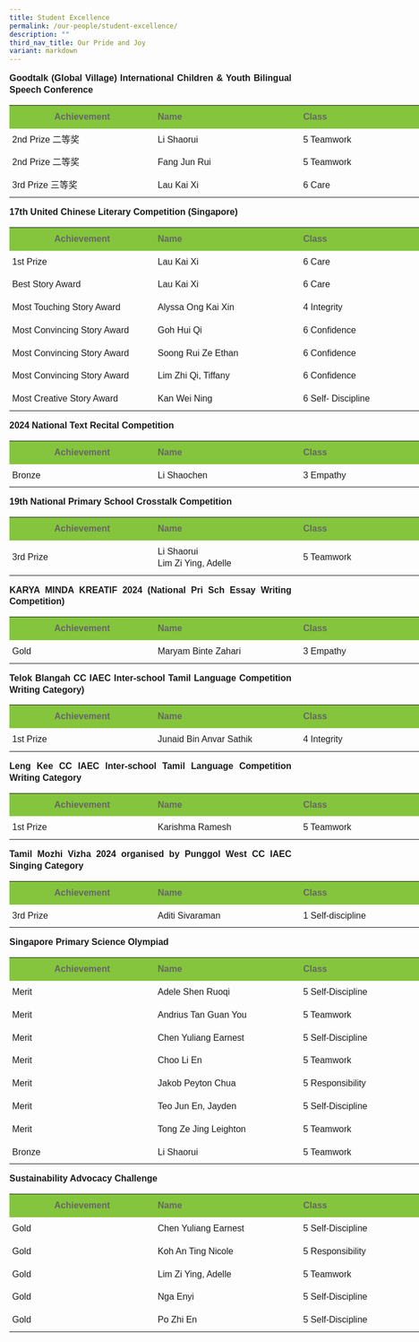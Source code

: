 ```yaml
---
title: Student Excellence
permalink: /our-people/student-excellence/
description: ""
third_nav_title: Our Pride and Joy
variant: markdown
---
```

<p style="line-height:1.3; font-size:16px; font-family:Arial; text-align:justify;"><b>Goodtalk (Global Village) International Children &amp; Youth Bilingual Speech Conference</b></p>

<table style="width: 780px">
	<colgroup><col style="width: 260px"><col style="width: 260px"><col style="width: 260px"></colgroup>
	<tbody><tr>
		<th style="padding:10px 5px; vertical-align:middle; line-height:1.3; font-size:16px; font-family:Arial; background-color:#84c53d; color:#666">Achievement</th>
		<th style="padding:10px 5px; vertical-align:middle; line-height:1.3; font-size:16px; font-family:Arial; text-align:justify;background-color:#84c53d; color:#666">Name</th>
		<th style="padding:10px 5px; vertical-align:middle; line-height:1.3; font-size:16px; font-family:Arial; text-align:justify;background-color:#84c53d; color:#666">Class</th>
	</tr>
	<tr>
		<td style="padding:10px 5px; vertical-align:middle; line-height:1.3; font-size:16px; font-family:Arial; text-align:justify;">2nd Prize 二等奖</td>
		<td style="padding:10px 5px; vertical-align:middle; line-height:1.3; font-size:16px; font-family:Arial; text-align:justify;">Li Shaorui</td>
		<td style="padding:10px 5px; vertical-align:middle; line-height:1.3; font-size:16px; font-family:Arial; text-align:justify;">5 Teamwork</td>
	</tr>
	<tr>
		<td style="padding:10px 5px; vertical-align:middle; line-height:1.3; font-size:16px; font-family:Arial; text-align:justify;">2nd Prize 二等奖</td>
		<td style="padding:10px 5px; vertical-align:middle; line-height:1.3; font-size:16px; font-family:Arial; text-align:justify;">Fang Jun Rui</td>
		<td style="padding:10px 5px; vertical-align:middle; line-height:1.3; font-size:16px; font-family:Arial; text-align:justify;">5 Teamwork</td>
	</tr>
	<tr>
		<td style="padding:10px 5px; vertical-align:middle; line-height:1.3; font-size:16px; font-family:Arial; text-align:justify;">3rd Prize 三等奖</td>
		<td style="padding:10px 5px; vertical-align:middle; line-height:1.3; font-size:16px; font-family:Arial; text-align:justify;">Lau Kai Xi</td>
		<td style="padding:10px 5px; vertical-align:middle; line-height:1.3; font-size:16px; font-family:Arial; text-align:justify;">6 Care</td>
	</tr>
</tbody></table>

<p style="line-height:1.3; font-size:16px; font-family:Arial; text-align:justify;"><b>17th United Chinese Literary Competition (Singapore)</b></p>

<table style="width: 780px">
	<colgroup><col style="width: 260px"><col style="width: 260px"><col style="width: 260px"></colgroup>
	<tbody><tr>
		<th style="padding:10px 5px; vertical-align:middle; line-height:1.3; font-size:16px; font-family:Arial; background-color:#84c53d; color:#666">Achievement</th>
		<th style="padding:10px 5px; vertical-align:middle; line-height:1.3; font-size:16px; font-family:Arial; text-align:justify;background-color:#84c53d; color:#666">Name</th>
		<th style="padding:10px 5px; vertical-align:middle; line-height:1.3; font-size:16px; font-family:Arial; text-align:justify;background-color:#84c53d; color:#666">Class</th>
	</tr>
	<tr>
		<td style="padding:10px 5px; vertical-align:middle; line-height:1.3; font-size:16px; font-family:Arial; text-align:justify;">1st Prize</td>
		<td style="padding:10px 5px; vertical-align:middle; line-height:1.3; font-size:16px; font-family:Arial; text-align:justify;">Lau Kai Xi</td>
		<td style="padding:10px 5px; vertical-align:middle; line-height:1.3; font-size:16px; font-family:Arial; text-align:justify;">6 Care</td>
	</tr>
	<tr>
		<td style="padding:10px 5px; vertical-align:middle; line-height:1.3; font-size:16px; font-family:Arial; text-align:justify;">Best Story Award</td>
		<td style="padding:10px 5px; vertical-align:middle; line-height:1.3; font-size:16px; font-family:Arial; text-align:justify;">Lau Kai Xi</td>
		<td style="padding:10px 5px; vertical-align:middle; line-height:1.3; font-size:16px; font-family:Arial; text-align:justify;">6 Care</td>
	</tr>
	<tr>
		<td style="padding:10px 5px; vertical-align:middle; line-height:1.3; font-size:16px; font-family:Arial; text-align:justify;">Most Touching Story Award</td>
		<td style="padding:10px 5px; vertical-align:middle; line-height:1.3; font-size:16px; font-family:Arial; text-align:justify;">Alyssa Ong Kai Xin </td>
		<td style="padding:10px 5px; vertical-align:middle; line-height:1.3; font-size:16px; font-family:Arial; text-align:justify;">4 Integrity</td>
	</tr>
	<tr>
		<td style="padding:10px 5px; vertical-align:middle; line-height:1.3; font-size:16px; font-family:Arial; text-align:justify;">Most Convincing Story Award</td>
		<td style="padding:10px 5px; vertical-align:middle; line-height:1.3; font-size:16px; font-family:Arial; text-align:justify;">Goh Hui Qi</td>
		<td style="padding:10px 5px; vertical-align:middle; line-height:1.3; font-size:16px; font-family:Arial; text-align:justify;">6 Confidence</td>
	</tr>
	<tr>
		<td style="padding:10px 5px; vertical-align:middle; line-height:1.3; font-size:16px; font-family:Arial; text-align:justify;">Most Convincing Story Award</td>
		<td style="padding:10px 5px; vertical-align:middle; line-height:1.3; font-size:16px; font-family:Arial; text-align:justify;">Soong Rui Ze Ethan</td>
		<td style="padding:10px 5px; vertical-align:middle; line-height:1.3; font-size:16px; font-family:Arial; text-align:justify;">6 Confidence</td>
	</tr>
	<tr>
		<td style="padding:10px 5px; vertical-align:middle; line-height:1.3; font-size:16px; font-family:Arial; text-align:justify;">Most Convincing Story Award</td>
		<td style="padding:10px 5px; vertical-align:middle; line-height:1.3; font-size:16px; font-family:Arial; text-align:justify;">Lim Zhi Qi, Tiffany</td>
		<td style="padding:10px 5px; vertical-align:middle; line-height:1.3; font-size:16px; font-family:Arial; text-align:justify;">6 Confidence</td>
	</tr>
	<tr>
		<td style="padding:10px 5px; vertical-align:middle; line-height:1.3; font-size:16px; font-family:Arial; text-align:justify;">Most Creative Story Award</td>
		<td style="padding:10px 5px; vertical-align:middle; line-height:1.3; font-size:16px; font-family:Arial; text-align:justify;">Kan Wei Ning</td>
		<td style="padding:10px 5px; vertical-align:middle; line-height:1.3; font-size:16px; font-family:Arial; text-align:justify;">6 Self- Discipline</td>
	</tr>
</tbody></table>

<p style="line-height:1.3; font-size:16px; font-family:Arial; text-align:justify;"><b>2024 National Text Recital Competition</b></p>

<table style="width: 780px">
	<colgroup><col style="width: 260px"><col style="width: 260px"><col style="width: 260px"></colgroup>
	<tbody><tr>
		<th style="padding:10px 5px; vertical-align:middle; line-height:1.3; font-size:16px; font-family:Arial; background-color:#84c53d; color:#666">Achievement</th>
		<th style="padding:10px 5px; vertical-align:middle; line-height:1.3; font-size:16px; font-family:Arial; text-align:justify;background-color:#84c53d; color:#666">Name</th>
		<th style="padding:10px 5px; vertical-align:middle; line-height:1.3; font-size:16px; font-family:Arial; text-align:justify;background-color:#84c53d; color:#666">Class</th>
	</tr>
	<tr>
		<td style="padding:10px 5px; vertical-align:middle; line-height:1.3; font-size:16px; font-family:Arial; text-align:justify;">Bronze</td>
		<td style="padding:10px 5px; vertical-align:middle; line-height:1.3; font-size:16px; font-family:Arial; text-align:justify;">Li Shaochen</td>
		<td style="padding:10px 5px; vertical-align:middle; line-height:1.3; font-size:16px; font-family:Arial; text-align:justify;">3 Empathy</td>
	</tr>
</tbody></table>

<p style="line-height:1.3; font-size:16px; font-family:Arial; text-align:justify;"><b>19th National Primary School Crosstalk Competition</b></p>

<table style="width: 780px">
	<colgroup><col style="width: 260px"><col style="width: 260px"><col style="width: 260px"></colgroup>
	<tbody><tr>
		<th style="padding:10px 5px; vertical-align:middle; line-height:1.3; font-size:16px; font-family:Arial; background-color:#84c53d; color:#666">Achievement</th>
		<th style="padding:10px 5px; vertical-align:middle; line-height:1.3; font-size:16px; font-family:Arial; text-align:justify;background-color:#84c53d; color:#666">Name</th>
		<th style="padding:10px 5px; vertical-align:middle; line-height:1.3; font-size:16px; font-family:Arial; text-align:justify;background-color:#84c53d; color:#666">Class</th>
	</tr>
	<tr>
		<td style="padding:10px 5px; vertical-align:middle; line-height:1.3; font-size:16px; font-family:Arial; text-align:justify;">3rd Prize</td>
		<td style="padding:10px 5px; vertical-align:middle; line-height:1.3; font-size:16px; font-family:Arial; text-align:justify;">Li Shaorui<br>Lim Zi Ying, Adelle</td>
		<td style="padding:10px 5px; vertical-align:middle; line-height:1.3; font-size:16px; font-family:Arial; text-align:justify;">5 Teamwork</td>
	</tr>
</tbody></table>

<p style="line-height:1.3; font-size:16px; font-family:Arial; text-align:justify;"><b>KARYA MINDA KREATIF 2024 (National Pri Sch Essay Writing Competition)</b></p>

<table style="width: 780px">
	<colgroup><col style="width: 260px"><col style="width: 260px"><col style="width: 260px"></colgroup>
	<tbody><tr>
		<th style="padding:10px 5px; vertical-align:middle; line-height:1.3; font-size:16px; font-family:Arial; background-color:#84c53d; color:#666">Achievement</th>
		<th style="padding:10px 5px; vertical-align:middle; line-height:1.3; font-size:16px; font-family:Arial; text-align:justify;background-color:#84c53d; color:#666">Name</th>
		<th style="padding:10px 5px; vertical-align:middle; line-height:1.3; font-size:16px; font-family:Arial; text-align:justify;background-color:#84c53d; color:#666">Class</th>
	</tr>
	<tr>
		<td style="padding:10px 5px; vertical-align:middle; line-height:1.3; font-size:16px; font-family:Arial; text-align:justify;">Gold</td>
		<td style="padding:10px 5px; vertical-align:middle; line-height:1.3; font-size:16px; font-family:Arial; text-align:justify;">Maryam Binte Zahari</td>
		<td style="padding:10px 5px; vertical-align:middle; line-height:1.3; font-size:16px; font-family:Arial; text-align:justify;">3 Empathy</td>
	</tr>
</tbody></table>

<p style="line-height:1.3; font-size:16px; font-family:Arial; text-align:justify;"><b>Telok Blangah CC IAEC Inter-school Tamil Language Competition Writing Category)</b></p>

<table style="width: 780px">
	<colgroup><col style="width: 260px"><col style="width: 260px"><col style="width: 260px"></colgroup>
	<tbody><tr>
		<th style="padding:10px 5px; vertical-align:middle; line-height:1.3; font-size:16px; font-family:Arial; background-color:#84c53d; color:#666">Achievement</th>
		<th style="padding:10px 5px; vertical-align:middle; line-height:1.3; font-size:16px; font-family:Arial; text-align:justify;background-color:#84c53d; color:#666">Name</th>
		<th style="padding:10px 5px; vertical-align:middle; line-height:1.3; font-size:16px; font-family:Arial; text-align:justify;background-color:#84c53d; color:#666">Class</th>
	</tr>
	<tr>
		<td style="padding:10px 5px; vertical-align:middle; line-height:1.3; font-size:16px; font-family:Arial; text-align:justify;">1st Prize</td>
		<td style="padding:10px 5px; vertical-align:middle; line-height:1.3; font-size:16px; font-family:Arial; text-align:justify;">Junaid Bin Anvar Sathik</td>
		<td style="padding:10px 5px; vertical-align:middle; line-height:1.3; font-size:16px; font-family:Arial; text-align:justify;">4 Integrity</td>
	</tr>
</tbody></table>

<p style="line-height:1.3; font-size:16px; font-family:Arial; text-align:justify;"><b>Leng Kee CC IAEC Inter-school Tamil Language Competition Writing Category</b></p>

<table style="width: 780px">
    <colgroup><col style="width: 260px"><col style="width: 260px"><col style="width: 260px"></colgroup>
    <tbody><tr>
        <th style="padding:10px 5px; vertical-align:middle; line-height:1.3; font-size:16px; font-family:Arial; background-color:#84c53d; color:#666">Achievement</th>
        <th style="padding:10px 5px; vertical-align:middle; line-height:1.3; font-size:16px; font-family:Arial; text-align:justify;background-color:#84c53d; color:#666">Name</th>
        <th style="padding:10px 5px; vertical-align:middle; line-height:1.3; font-size:16px; font-family:Arial; text-align:justify;background-color:#84c53d; color:#666">Class</th>
    </tr>
    <tr>
        <td style="padding:10px 5px; vertical-align:middle; line-height:1.3; font-size:16px; font-family:Arial; text-align:justify;">1st Prize</td>
        <td style="padding:10px 5px; vertical-align:middle; line-height:1.3; font-size:16px; font-family:Arial; text-align:justify;">Karishma Ramesh</td>
        <td style="padding:10px 5px; vertical-align:middle; line-height:1.3; font-size:16px; font-family:Arial; text-align:justify;">5 Teamwork</td>
    </tr>
</tbody></table>

<p style="line-height:1.3; font-size:16px; font-family:Arial; text-align:justify;"><b>Tamil Mozhi Vizha 2024 organised by Punggol West CC IAEC Singing Category</b></p>

<table style="width: 780px">
    <colgroup><col style="width: 260px"><col style="width: 260px"><col style="width: 260px"></colgroup>
    <tbody><tr>
        <th style="padding:10px 5px; vertical-align:middle; line-height:1.3; font-size:16px; font-family:Arial; background-color:#84c53d; color:#666">Achievement</th>
        <th style="padding:10px 5px; vertical-align:middle; line-height:1.3; font-size:16px; font-family:Arial; text-align:justify;background-color:#84c53d; color:#666">Name</th>
        <th style="padding:10px 5px; vertical-align:middle; line-height:1.3; font-size:16px; font-family:Arial; text-align:justify;background-color:#84c53d; color:#666">Class</th>
    </tr>
    <tr>
        <td style="padding:10px 5px; vertical-align:middle; line-height:1.3; font-size:16px; font-family:Arial; text-align:justify;">3rd Prize</td>
        <td style="padding:10px 5px; vertical-align:middle; line-height:1.3; font-size:16px; font-family:Arial; text-align:justify;">Aditi Sivaraman</td>
        <td style="padding:10px 5px; vertical-align:middle; line-height:1.3; font-size:16px; font-family:Arial; text-align:justify;">1 Self-discipline</td>
    </tr>
</tbody></table>

<p style="line-height:1.3; font-size:16px; font-family:Arial; text-align:justify;"><b>Singapore Primary Science Olympiad</b></p>

<table style="width: 780px">
    <colgroup><col style="width: 260px"><col style="width: 260px"><col style="width: 260px"></colgroup>
    <tbody><tr>
        <th style="padding:10px 5px; vertical-align:middle; line-height:1.3; font-size:16px; font-family:Arial; background-color:#84c53d; color:#666">Achievement</th>
        <th style="padding:10px 5px; vertical-align:middle; line-height:1.3; font-size:16px; font-family:Arial; text-align:justify;background-color:#84c53d; color:#666">Name</th>
        <th style="padding:10px 5px; vertical-align:middle; line-height:1.3; font-size:16px; font-family:Arial; text-align:justify;background-color:#84c53d; color:#666">Class</th>
    </tr>
    <tr>
        <td style="padding:10px 5px; vertical-align:middle; line-height:1.3; font-size:16px; font-family:Arial; text-align:justify;">Merit</td>
        <td style="padding:10px 5px; vertical-align:middle; line-height:1.3; font-size:16px; font-family:Arial; text-align:justify;">Adele Shen Ruoqi</td>
        <td style="padding:10px 5px; vertical-align:middle; line-height:1.3; font-size:16px; font-family:Arial; text-align:justify;">5 Self-Discipline</td>
    </tr>
    <tr>
        <td style="padding:10px 5px; vertical-align:middle; line-height:1.3; font-size:16px; font-family:Arial; text-align:justify;">Merit</td>
        <td style="padding:10px 5px; vertical-align:middle; line-height:1.3; font-size:16px; font-family:Arial; text-align:justify;">Andrius Tan Guan You</td>
        <td style="padding:10px 5px; vertical-align:middle; line-height:1.3; font-size:16px; font-family:Arial; text-align:justify;">5 Teamwork</td>
    </tr>
    <tr>
        <td style="padding:10px 5px; vertical-align:middle; line-height:1.3; font-size:16px; font-family:Arial; text-align:justify;">Merit</td>
        <td style="padding:10px 5px; vertical-align:middle; line-height:1.3; font-size:16px; font-family:Arial; text-align:justify;">Chen Yuliang Earnest</td>
        <td style="padding:10px 5px; vertical-align:middle; line-height:1.3; font-size:16px; font-family:Arial; text-align:justify;">5 Self-Discipline</td>
    </tr>
    <tr>
        <td style="padding:10px 5px; vertical-align:middle; line-height:1.3; font-size:16px; font-family:Arial; text-align:justify;">Merit</td>
        <td style="padding:10px 5px; vertical-align:middle; line-height:1.3; font-size:16px; font-family:Arial; text-align:justify;">Choo Li En</td>
        <td style="padding:10px 5px; vertical-align:middle; line-height:1.3; font-size:16px; font-family:Arial; text-align:justify;">5 Teamwork</td>
    </tr>
    <tr>
        <td style="padding:10px 5px; vertical-align:middle; line-height:1.3; font-size:16px; font-family:Arial; text-align:justify;">Merit</td>
        <td style="padding:10px 5px; vertical-align:middle; line-height:1.3; font-size:16px; font-family:Arial; text-align:justify;">Jakob Peyton Chua</td>
        <td style="padding:10px 5px; vertical-align:middle; line-height:1.3; font-size:16px; font-family:Arial; text-align:justify;">5 Responsibility</td>
    </tr>
    <tr>
        <td style="padding:10px 5px; vertical-align:middle; line-height:1.3; font-size:16px; font-family:Arial; text-align:justify;">Merit</td>
        <td style="padding:10px 5px; vertical-align:middle; line-height:1.3; font-size:16px; font-family:Arial; text-align:justify;">Teo Jun En, Jayden</td>
        <td style="padding:10px 5px; vertical-align:middle; line-height:1.3; font-size:16px; font-family:Arial; text-align:justify;">5 Self-Discipline</td>
    </tr>
    <tr>
        <td style="padding:10px 5px; vertical-align:middle; line-height:1.3; font-size:16px; font-family:Arial; text-align:justify;">Merit</td>
        <td style="padding:10px 5px; vertical-align:middle; line-height:1.3; font-size:16px; font-family:Arial; text-align:justify;">Tong Ze Jing Leighton</td>
        <td style="padding:10px 5px; vertical-align:middle; line-height:1.3; font-size:16px; font-family:Arial; text-align:justify;">5 Teamwork</td>
    </tr>
    <tr>
        <td style="padding:10px 5px; vertical-align:middle; line-height:1.3; font-size:16px; font-family:Arial; text-align:justify;">Bronze</td>
        <td style="padding:10px 5px; vertical-align:middle; line-height:1.3; font-size:16px; font-family:Arial; text-align:justify;">Li Shaorui</td>
        <td style="padding:10px 5px; vertical-align:middle; line-height:1.3; font-size:16px; font-family:Arial; text-align:justify;">5 Teamwork</td>
    </tr>
</tbody></table>

<p style="line-height:1.3; font-size:16px; font-family:Arial; text-align:justify;"><b>Sustainability Advocacy Challenge</b></p>

<table style="width: 780px">
    <colgroup><col style="width: 260px"><col style="width: 260px"><col style="width: 260px"></colgroup>
    <tbody><tr>
        <th style="padding:10px 5px; vertical-align:middle; line-height:1.3; font-size:16px; font-family:Arial; background-color:#84c53d; color:#666">Achievement</th>
        <th style="padding:10px 5px; vertical-align:middle; line-height:1.3; font-size:16px; font-family:Arial; text-align:justify;background-color:#84c53d; color:#666">Name</th>
        <th style="padding:10px 5px; vertical-align:middle; line-height:1.3; font-size:16px; font-family:Arial; text-align:justify;background-color:#84c53d; color:#666">Class</th>
    </tr>
    <tr>
        <td style="padding:10px 5px; vertical-align:middle; line-height:1.3; font-size:16px; font-family:Arial; text-align:justify;">Gold</td>
        <td style="padding:10px 5px; vertical-align:middle; line-height:1.3; font-size:16px; font-family:Arial; text-align:justify;">Chen Yuliang Earnest</td>
        <td style="padding:10px 5px; vertical-align:middle; line-height:1.3; font-size:16px; font-family:Arial; text-align:justify;">5 Self-Discipline</td>
    </tr>
    <tr>
        <td style="padding:10px 5px; vertical-align:middle; line-height:1.3; font-size:16px; font-family:Arial; text-align:justify;">Gold</td>
        <td style="padding:10px 5px; vertical-align:middle; line-height:1.3; font-size:16px; font-family:Arial; text-align:justify;">Koh An Ting Nicole</td>
        <td style="padding:10px 5px; vertical-align:middle; line-height:1.3; font-size:16px; font-family:Arial; text-align:justify;">5 Responsibility</td>
    </tr>
    <tr>
        <td style="padding:10px 5px; vertical-align:middle; line-height:1.3; font-size:16px; font-family:Arial; text-align:justify;">Gold</td>
        <td style="padding:10px 5px; vertical-align:middle; line-height:1.3; font-size:16px; font-family:Arial; text-align:justify;">Lim Zi Ying, Adelle</td>
        <td style="padding:10px 5px; vertical-align:middle; line-height:1.3; font-size:16px; font-family:Arial; text-align:justify;">5 Teamwork</td>
    </tr>
    <tr>
        <td style="padding:10px 5px; vertical-align:middle; line-height:1.3; font-size:16px; font-family:Arial; text-align:justify;">Gold</td>
        <td style="padding:10px 5px; vertical-align:middle; line-height:1.3; font-size:16px; font-family:Arial; text-align:justify;">Nga Enyi</td>
        <td style="padding:10px 5px; vertical-align:middle; line-height:1.3; font-size:16px; font-family:Arial; text-align:justify;">5 Self-Discipline</td>
    </tr>
    <tr>
        <td style="padding:10px 5px; vertical-align:middle; line-height:1.3; font-size:16px; font-family:Arial; text-align:justify;">Gold</td>
        <td style="padding:10px 5px; vertical-align:middle; line-height:1.3; font-size:16px; font-family:Arial; text-align:justify;">Po Zhi En</td>
        <td style="padding:10px 5px; vertical-align:middle; line-height:1.3; font-size:16px; font-family:Arial; text-align:justify;">5 Self-Discipline</td>
    </tr>
</tbody></table>
